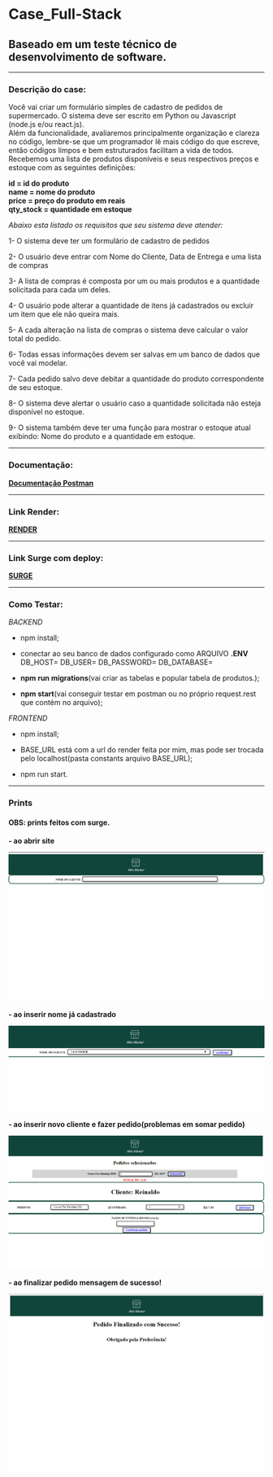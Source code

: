 # Case_Full-Stack
## Baseado em um teste técnico de desenvolvimento de software.
---
### Descrição do case:
<p>Você vai criar um formulário simples de cadastro de pedidos de supermercado. O sistema deve ser
escrito em Python ou Javascript (node.js e/ou react.js).</br>
Além da funcionalidade, avaliaremos principalmente organização e clareza no código, lembre-se
que um programador lê mais código do que escreve, então códigos limpos e bem estruturados
facilitam a vida de todos.</br>
Recebemos uma lista de produtos disponíveis e seus respectivos preços e estoque com as seguintes definições:</p>

**id = id do produto</br>name = nome do produto</br>price = preço do produto em reais</br>qty_stock = quantidade em estoque</br>**



*<p>Abaixo esta listado os requisitos que seu sistema deve atender:</p>*

1- O sistema deve ter um formulário de cadastro de pedidos</br>

2- O usuário deve entrar com Nome do Cliente, Data de Entrega e uma lista de compras</br>

3- A lista de compras é composta por um ou mais produtos e a quantidade solicitada para
cada um deles.</br>

4- O usuário pode alterar a quantidade de itens já cadastrados ou excluir um item que ele
não queira mais.</br>

5- A cada alteração na lista de compras o sistema deve calcular o valor total do pedido.</br>

6- Todas essas informações devem ser salvas em um banco de dados que você vai modelar.</br>

7- Cada pedido salvo deve debitar a quantidade do produto correspondente de seu estoque.</br>

8- O sistema deve alertar o usuário caso a quantidade solicitada não esteja disponível no
estoque.</br>

9- O sistema também deve ter uma função para mostrar o estoque atual exibindo: Nome do
produto e a quantidade em estoque.

---

### Documentação:

**[Documentação Postman](https://documenter.getpostman.com/view/24706667/2s8ZDU6Pxp)**

---

### Link Render:

**[RENDER](https://full-stack-5o0a.onrender.com)**

---

### Link Surge com deploy:
**[SURGE](https://greasy-reading.surge.sh/)**

---
### Como Testar:
*BACKEND*
- npm install;

- conectar ao seu banco de dados configurado como 
ARQUIVO **.ENV**
DB_HOST= 
DB_USER= 
DB_PASSWORD=
DB_DATABASE=

- **npm run migrations**(vai criar as tabelas e popular tabela de produtos.);

- **npm start**(vai conseguir testar em postman ou no próprio request.rest que contém no arquivo);

*FRONTEND*
- npm install;

- BASE_URL está com a url do render feita por mim, mas pode ser trocada pelo localhost(pasta constants arquivo BASE_URL);

- npm run start.
---
### Prints
#### OBS: prints feitos com **surge**.

**- ao abrir site**

![](./frontend/src/assets/img/page1.png)

**- ao inserir nome já cadastrado**

![](./frontend/src/assets/img/page1nome.png)

**- ao inserir novo cliente e fazer pedido(problemas em somar pedido)**

![](./frontend/src/assets/img/page1pedido.png)

**- ao finalizar pedido mensagem de sucesso!**

![](./frontend/src/assets/img/final.png)